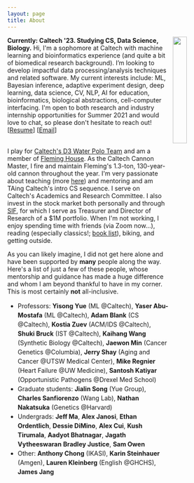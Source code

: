 ```yaml
---
layout: page
title: About
---
```

<div>
<img style="float:right; width: 25%; border-radius: 10px; border: 0px solid; padding: 0px 0px 0px 10px" src="{{site.github_url}}/assets/img/James Bowden portrait.jpeg">
</div>
<div>
<p>
  <b>Currently: Caltech '23. Studying CS, Data Science, Biology.</b> Hi, I'm a sophomore at Caltech with machine learning and bioinformatics experience (and quite a bit of biomedical research background). I’m looking to develop impactful data processing/analysis techniques and related software. My current interests include: ML, Bayesian inference, adaptive experiment design, deep learning, data science, CV, NLP, AI for education, bioinformatics, biological abstractions, cell-computer interfacing. I'm open to both research and industry internship opportunities for Summer 2021 and would love to chat, so please don't hesitate to reach out! [<a href="https://james-bowden.github.io/pages/resume/">Resume</a>] [<a href="jbowden@caltech.edu">Email</a>]<br><br>

I play for <a href="https://www.gocaltech.com/sports/mwaterpolo/index">Caltech's D3 Water Polo Team</a> and am a member of <a href="http://www.fleming.caltech.edu/">Fleming House</a>. As the Caltech Cannon Master, I fire and maintain Fleming's 1.3-ton, 130-year-old cannon throughout the year. I'm very passionate about teaching (more <a href="https://james-bowden.github.io/pages/teaching/">here</a>) and mentoring and am TAing Caltech's intro CS sequence. I serve on Caltech's Academics and Research Committee. I also invest in the stock market both personally and through <a href="http://sif.caltech.edu/">SIF</a>, for which I serve as Treasurer and Director of Research of a $1M portfolio. When I'm not working, I enjoy spending time with friends (via Zoom now...), reading (especially classics!; <a href="https://james-bowden.github.io/Book-List">book list</a>), biking, and getting outside.
</p>
</div>
<div><p>
As you can likely imagine, I did not get here alone and have been supported by <b>many</b> people along the way. Here's a list of just a few of these people, whose mentorship and guidance has made a huge difference and whom I am beyond thankful to have in my corner. This is most certainly <b>not</b> all-inclusive.<br></p>

<ul>
<li style="line-height:150%">
<!--   Kostia Zuev (ACM/IDS @Caltech), Yuxin Chen (ML @UChicago),  -->
Professors: <b>Yisong Yue</b> (ML @Caltech), <b>Yaser Abu-Mostafa</b> (ML @Caltech), <b>Adam Blank</b> (CS @Caltech), <b>Kostia Zuev</b> (ACM/IDS @Caltech), <b>Shuki Bruck</b> (IST @Caltech), <b>Kaihang Wang</b> (Synthetic Biology @Caltech), <b>Jaewon Min</b> (Cancer Genetics @Columbia), <b>Jerry Shay</b> (Aging and Cancer @UTSW Medical Center), <b>Mike Regnier</b> (Heart Failure @UW Medicine), <b>Santosh Katiyar</b> (Opportunistic Pathogens @Drexel Med School)
</li>
<li style="line-height:150%">
Graduate students: <b>Jialin Song</b> (Yue Group), <b>Charles Sanfiorenzo</b> (Wang Lab), <b>Nathan Nakatsuka</b> (Genetics @Harvard)
</li>
<li style="line-height:150%">
Undergrads: <b>Jeff Ma</b>, <b>Alex Janosi</b>, <b>Ethan Ordentlich</b>, <b>Dessie DiMino</b>, <b>Alex Cui</b>, <b>Kush Tirumala</b>, <b>Aadyot Bhatnagar</b>, <b>Jagath Vytheeswaran</b> <b>Bradley Justice</b>, <b>Sam Owen</b>
</li>
<li style="line-height:150%">
<!--   Tom Desautels (Data Science @LLNL) -->
Other: <b>Anthony Chong</b> (IKASI), <b>Karin Steinhauer</b> (Amgen), <b>Lauren Kleinberg</b> (English @GHCHS), <b>James Jang</b>
</li>
</ul>
</div>
